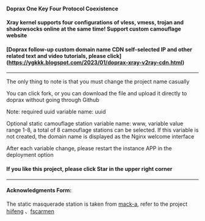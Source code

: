 #### Doprax One Key Four Protocol Coexistence

#### Xray kernel supports four configurations of vless, vmess, trojan and shadowsocks online at the same time! Support custom camouflage website

#### [Doprax follow-up custom domain name CDN self-selected IP and other related text and video tutorials, please click] (https://ygkkk.blogspot.com/2023/01/doprax-xray-v2ray-cdn.html)

------------------------

The only thing to note is that you must change the project name casually

You can click fork, or you can download the file and upload it directly to doprax without going through Github

Note: required uuid variable name: uuid

Optional static camouflage station variable name: www, variable value range 1-8, a total of 8 camouflage stations can be selected. If this variable is not created, the domain name is displayed as the Nginx welcome interface

After each variable change, please restart the instance APP in the deployment option

#### If you like this project, please click Star in the upper right corner

-------------------------------------------------- --------------------------------------

#### Acknowledgments Form:
The static masquerade station is taken from [mack-a](https://github.com/mack-a/v2ray-agent), refer to the project [hiifeng](https://github.com/hiifeng/V2ray-for-Doprax) 、[fscarmen](https://github.com/fscarmen2/V2-for-Doprax)
